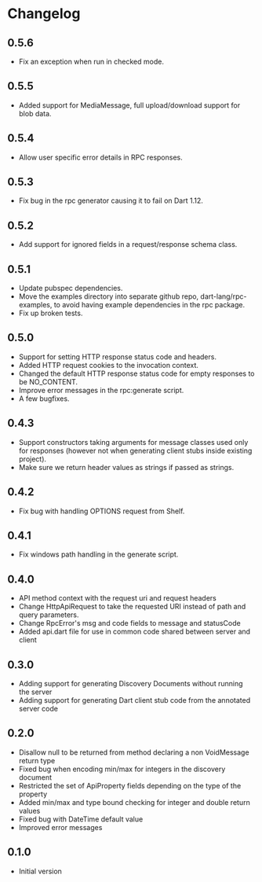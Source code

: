 # Changelog

## 0.5.6
- Fix an exception when run in checked mode.

## 0.5.5
- Added support for MediaMessage, full upload/download support for blob data. 

## 0.5.4
- Allow user specific error details in RPC responses.

## 0.5.3
- Fix bug in the rpc generator causing it to fail on Dart 1.12.

## 0.5.2
- Add support for ignored fields in a request/response schema class.

## 0.5.1
- Update pubspec dependencies.
- Move the examples directory into separate github repo, dart-lang/rpc-examples,
  to avoid having example dependencies in the rpc package.
- Fix up broken tests.

## 0.5.0

- Support for setting HTTP response status code and headers.
- Added HTTP request cookies to the invocation context.
- Changed the default HTTP response status code for empty responses to be
  NO_CONTENT.
- Improve error messages in the rpc:generate script.
- A few bugfixes.

## 0.4.3

- Support constructors taking arguments for message classes used only for
  responses (however not when generating client stubs inside existing
  project).
- Make sure we return header values as strings if passed as strings.

## 0.4.2

- Fix bug with handling OPTIONS request from Shelf.

## 0.4.1

- Fix windows path handling in the generate script.

## 0.4.0

- API method context with the request uri and request headers
- Change HttpApiRequest to take the requested URI instead of path and query
  parameters.
- Change RpcError's msg and code fields to message and statusCode
- Added api.dart file for use in common code shared between server and client

## 0.3.0 

- Adding support for generating Discovery Documents without running the server
- Adding support for generating Dart client stub code from the annotated server
  code

## 0.2.0

- Disallow null to be returned from method declaring a non VoidMessage return type
- Fixed bug when encoding min/max for integers in the discovery document
- Restricted the set of ApiProperty fields depending on the type of the property
- Added min/max and type bound checking for integer and double return values
- Fixed bug with DateTime default value
- Improved error messages

## 0.1.0

- Initial version
